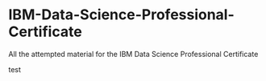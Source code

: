 # IBM-Data-Science-Professional-Certificate
All the attempted material for the IBM Data Science Professional Certificate

test
